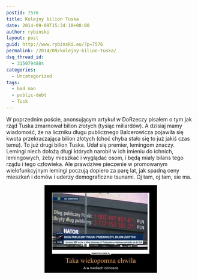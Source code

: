 ```yaml
---
postid: 7576
title: Kolejny bilion Tuska
date: 2014-09-09T15:34:18+00:00
author: rybinski
layout: post
guid: http://www.rybinski.eu/?p=7576
permalink: /2014/09/kolejny-bilion-tuska/
dsq_thread_id:
  - 3150794884
categories:
  - Uncategorized
tags:
  - bad man
  - public-debt
  - Tusk
---
```

W poprzednim poście, anonsującym artykuł w DoRzeczy pisałem o tym jak rząd Tuska zmarnował bilion złotych (tysiąc miliardów). A dzisiaj mamy wiadomość, że na liczniku długu publicznego Balcerowicza pojawiła się kwota przekraczająca bilion złotych (choć chyba stało się to już jakiś czas temu). To już drugi bilion Tuska. Udał się premier, lemingom znaczy.  Lemingi niech dołożą długi których narobił w ich imieniu do ichnich, lemingowych, żeby mieszkać i wyglądać osom, i będą miały bilans tego rządu i tego człowieka. Ale prawdziwe pieczenie w promowanym wielofunkcyjnym lemingi poczują dopiero za parę lat, jak spadną ceny mieszkań i domów i uderzy demograficzne tsunami. Oj tam, oj tam, sie ma.

<p style="text-align: center;">
  <a href="/uploads/2014/09/bilion_tuska.jpg"><img class="size-medium wp-image-7577 aligncenter" title="bilion_tuska" src="/uploads/2014/09/bilion_tuska-300x233.jpg" alt="" width="300" height="233" /></a>
</p>

 
